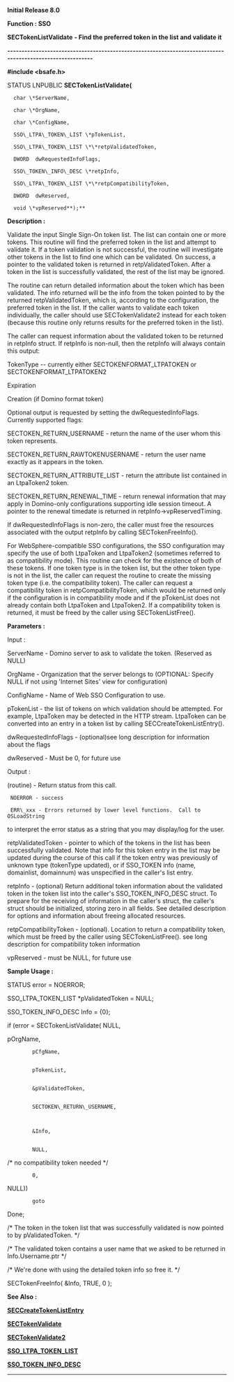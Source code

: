 




<!--
 /\* Font Definitions \*/
 @font-face
 {font-family:Helv;
 panose-1:2 11 6 4 2 2 2 3 2 4;}
@font-face
 {font-family:"Cambria Math";
 panose-1:2 4 5 3 5 4 6 3 2 4;}
 /\* Style Definitions \*/
 p.MsoNormal, li.MsoNormal, div.MsoNormal
 {margin-top:0cm;
 margin-right:0cm;
 margin-bottom:8.0pt;
 margin-left:0cm;
 line-height:107%;
 font-size:11.0pt;
 font-family:"Calibri",sans-serif;}
.MsoChpDefault
 {font-size:11.0pt;}
.MsoPapDefault
 {margin-bottom:8.0pt;
 line-height:107%;}
 /\* Page Definitions \*/
 @page WordSection1
 {size:612.0pt 792.0pt;
 margin:72.0pt 72.0pt 72.0pt 72.0pt;}
div.WordSection1
 {page:WordSection1;}
-->




**Initial Release 8.0**



**Function : SSO**



**SECTokenListValidate** **- Find the
preferred token in the list and validate it**


**----------------------------------------------------------------------------------------------------------**



**#include <bsafe.h>**



STATUS
LNPUBLIC **SECTokenListValidate(**  

      char \*ServerName,  

      char \*OrgName,  

      char \*ConfigName,  

      SSO\_LTPA\_TOKEN\_LIST \*pTokenList,  

      SSO\_LTPA\_TOKEN\_LIST \*\*retpValidatedToken,  

      DWORD  dwRequestedInfoFlags,  

      SSO\_TOKEN\_INFO\_DESC \*retpInfo,  

      SSO\_LTPA\_TOKEN\_LIST \*\*retpCompatibilityToken,  

      DWORD  dwReserved,  

      void \*vpReserved**);**



**Description :**



Validate the
input Single Sign-On token list. The list can contain one or more tokens. This
routine will find the preferred token in the list and attempt to validate it.
If a token validation is not successful, the routine will investigate other
tokens in the list to find one which can be validated.  On success, a pointer
to the validated token is returned in retpValidatedToken. After a token in the
list is successfully validated, the rest of the list may be ignored. 


 


The
routine can return detailed information about the token which has been
validated.  The info returned will be the info from the token pointed to by the
returned retpValidatedToken, which is, according to the configuration, the
preferred token in the list.  If the caller wants to validate each token
individually, the caller should use SECTokenValidate2 instead for each token
(because this routine only returns results for the preferred token in the
list).


 


The
caller can request information about the validated token to be returned in
retpInfo struct. If retpInfo is non-null, then the retpInfo will always contain
this output:


  
TokenType -- currently either SECTOKENFORMAT\_LTPATOKEN or
SECTOKENFORMAT\_LTPATOKEN2


  
Expiration


  
Creation (if Domino format token)


Optional
output is requested by setting the dwRequestedInfoFlags.  Currently supported
flags:


 
SECTOKEN\_RETURN\_USERNAME - return the name of the user whom this token
represents.


 
SECTOKEN\_RETURN\_RAWTOKENUSERNAME - return the user name exactly as it appears
in the token.


 
SECTOKEN\_RETURN\_ATTRIBUTE\_LIST - return the attribute list contained in an
LtpaToken2 token.


 
SECTOKEN\_RETURN\_RENEWAL\_TIME - return renewal information that may apply in
Domino-only configurations supporting idle session timeout.  A pointer to the
renewal timedate is returned in retpInfo->vpReservedTiming. 


 


If
dwRequestedInfoFlags is non-zero, the caller must free the resources associated
with the output retpInfo by calling SECTokenFreeInfo().


 


For
WebSphere-compatible SSO configurations, the SSO configuration may specify the
use of both LtpaToken and LtpaToken2 (sometimes referred to as compatibility
mode).  This routine can check for the existence of both of these tokens.  If
one token type is in the token list, but the other token type is not in the
list, the caller can request the routine to create the missing token type (i.e.
the compatibility token). The caller can request a compatibility token in
retpCompatibilityToken, which would be returned only if the configuration is in
compatibility mode and if the pTokenList does not already contain both
LtpaToken and LtpaToken2. If a compatibility token is returned, it must be
freed by the caller using SECTokenListFree().


 


**Parameters :**



Input :  

ServerName  -  Domino server to ask to validate the token. (Reserved as NULL)  

  

OrgName  -  Organization that the server belongs to (OPTIONAL: Specify NULL if
not using 'Internet Sites' view for configuration)  

  

ConfigName  -  Name of Web SSO Configuration to use.  

  

pTokenList  -  the list of tokens on which validation should be attempted.  For
example, LtpaToken may be detected in the HTTP stream.  LtpaToken can be
converted into an entry in a token list by calling SECCreateTokenListEntry().  

  

dwRequestedInfoFlags  -  (optional)see long description for information about
the flags  

  

dwReserved  -  Must be 0, for future use  

  




Output :  

(routine)  -  Return status from this call.  

     NOERROR - success  

     ERR\_xxx - Errors returned by lower level functions.  Call to OSLoadString
to interpret the error status as a string that you may display/log for the
user.  

  

  

retpValidatedToken  -  pointer to which of the tokens in the list has been
successfully validated. Note that info for this token entry in the list may be
updated during the course of this call if the token entry was previously of
unknown type (tokenType updated), or if SSO\_TOKEN info (name, domainlist,
domainnum) was unspecified in the caller's list entry.  

  

retpInfo  -  (optional) Return additional token information about the validated
token in the token list into the caller's SSO\_TOKEN\_INFO\_DESC struct. To
prepare for the receiving of information in the caller's struct, the caller's
struct should be initialized, storing zero in all fields.  See detailed
description for options and information about freeing allocated resources.   

  

retpCompatibilityToken  -  (optional).  Location to return a compatibility
token, which must be freed by the caller using SECTokenListFree(). see long
description for compatibility token information  

  

vpReserved  -  must be NULL, for future use  

  




 **Sample Usage :**


STATUS error
= NOERROR;


SSO\_LTPA\_TOKEN\_LIST        \*pValidatedToken
= NULL;


SSO\_TOKEN\_INFO\_DESC
Info = {0};


 


if
(error = SECTokenListValidate(           NULL,


     
pOrgName,


            pCfgName,


            pTokenList,


            &pValidatedToken,


            SECTOKEN\_RETURN\_USERNAME,



            &Info,


            NULL,
/\* no compatibility token needed \*/


            0,
NULL))


            goto
Done;


 


/\*
The token in the token list that was successfully validated is now pointed to
by pValidatedToken. \*/


 


/\*
The validated token contains a user name that we asked to be returned in
Info.Username.ptr \*/


 


/\*
We're done with using the detailed token info so free it. \*/


SECTokenFreeInfo(
&Info, TRUE, 0 );


 **See Also :**


**[SECCreateTokenListEntry](SECCreateTokenListEntry.md)**


**[SECTokenValidate](SECTokenValidate.md)**


**[SECTokenValidate2](notes:///852584E300582C9D/61FD4E9848264AD28525620B006BA8BD/C16D33DBDE9CAB59482573FB00322847)**


**[SSO\_LTPA\_TOKEN\_LIST](notes:///852584E300582C9D/61FD4E9848264AD28525620B006BA8BD/39C994452C539B8E482573FB003214E2)**


**[SSO\_TOKEN\_INFO\_DESC](notes:///852584E300582C9D/61FD4E9848264AD28525620B006BA8BD/74730BCA8C6A2A2C482573FB003214E5)**



----------------------------------------------------------------------------------------------------------


 





